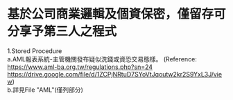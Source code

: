 # 基於公司商業邏輯及個資保密，僅留存可分享予第三人之程式  
1.Stored Procedure  
    a.AML報表系統-主管機關發布疑似洗錢或資恐交易態樣。
    (Reference: https://www.aml-ba.org.tw/regulations.php?sn=24  
    https://drive.google.com/file/d/1ZCPjNRtuD7SYoVtJqoutw2kr2S9YxL3J/view)  
    b.詳見File "AML"(僅列部分)
